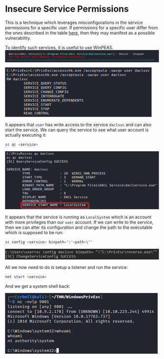 # Insecure Service Permissions
This is a technique which leverages misconfigurations in the service permissions for a specific user. If permissions for a specific user differ from the ones described in the table [here](index.md), then they may manifest as a possible vulnerability.

To identify such services, it is useful to use WinPEAS.
![](Resources/Images/WinPEAS%20daclsvc.png)

![](Resources/Images/Access%20Check%20Permissions.png)

It appears that `user` has write access to the service `daclsvc` and can also start the service.  We can query the service to see what user account is actually executing it:

```powershell
sc qc <service>
```

![](Resources/Images/Query%20Service.png)

It appears that the service is running as `LocalSystem` which is an account with more privileges than our `user` account. If we can write to the service, then we can alter its configuration and change the path to the executable which is supposed to be run:

```powershell
sc config <service> binpath="\"<path>\""
```

![](Resources/Images/Change%20Config.png)

All we now need to do is setup a listener and run the service:
```powershell
net start <service>
```

And we get a system shell back:

![](../Resources/Images/Shell.png)
